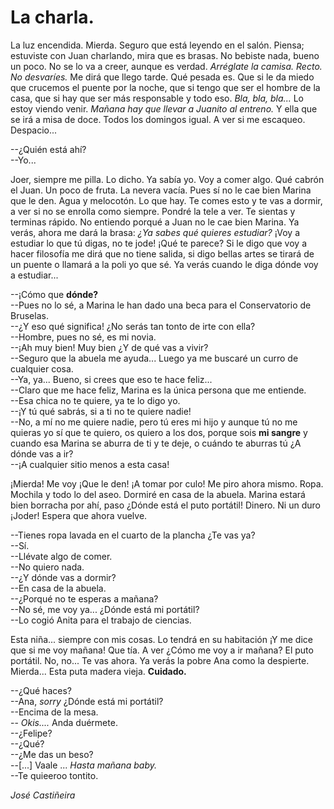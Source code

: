 # La charla.

La luz encendida. Mierda. Seguro que está leyendo en el salón. Piensa; estuviste con Juan charlando, mira que es brasas. No bebiste nada, bueno un poco. No se lo va a creer, aunque es verdad. *Arréglate la camisa. Recto. No desvaríes.* Me dirá que llego tarde. Qué pesada es. Que si le da miedo que crucemos el puente por la noche, que si tengo que ser el hombre de la casa, que si hay que ser más responsable y todo eso. *Bla, bla, bla...* Lo estoy viendo venir. *Mañana hay que llevar a Juanito al entreno.* Y ella que se irá a misa de doce. Todos los domingos igual. A ver si me escaqueo. Despacio...

--¿Quién está ahí?  
--Yo...

Joer, siempre me pilla. Lo dicho. Ya sabía yo. Voy a comer algo. Qué cabrón el Juan. Un poco de fruta. La nevera vacía. Pues sí no le cae bien Marina que le den. Agua y melocotón. Lo que hay.  Te comes esto y te vas a dormir, a ver si no se enrolla como siempre. Pondré la tele a ver. Te sientas y terminas rápido. No entiendo porqué a Juan no le cae bien Marina. Ya verás, ahora me dará la brasa: *¿Ya sabes qué quieres estudiar?* ¡Voy a estudiar lo que tú digas, no te jode! ¡Qué te parece? Si le digo que voy a hacer filosofía me dirá que no tiene salida, si digo bellas artes se tirará de un puente o llamará a la poli yo que sé. Ya verás cuando le diga dónde voy a estudiar...  

--¡Cómo que **dónde?**  
--Pues no lo sé, a Marina le han dado una beca para el Conservatorio de Bruselas.  
--¿Y eso qué significa! ¿No serás tan tonto de irte con ella?  
--Hombre, pues no sé, es mi novia.  
--¡Ah muy bien! Muy bien ¿Y de qué vas a vivir?  
--Seguro que la abuela me ayuda... Luego ya me buscaré un curro de cualquier cosa.  
--Ya, ya... Bueno, si crees que eso te hace feliz...  
--Claro que me hace feliz, Marina es la única persona que me entiende.  
--Esa chica no te quiere, ya te lo digo yo.  
--¡Y tú qué sabrás, si a ti no te quiere nadie!  
--No, a mí no me quiere nadie, pero tú eres mi hijo y aunque tú no me quieras yo sí que te quiero, os quiero a los dos, porque sois **mi sangre** y cuando esa Marina se aburra de ti y te deje, o cuándo te aburras tú ¿A dónde vas a ir?  
--¡A cualquier sitio menos a esta casa!

¡Mierda! Me voy ¡Que le den! ¡A tomar por culo! Me piro ahora mismo. Ropa. Mochila y todo lo del aseo. Dormiré en casa de la abuela. Marina estará bien borracha por ahí, paso ¿Dónde está el puto portátil! Dinero. Ni un duro ¡Joder! Espera que ahora vuelve.

--Tienes ropa lavada en el cuarto de la plancha ¿Te vas ya?  
--Sí.  
--Llévate algo de comer.  
--No quiero nada.  
--¿Y dónde vas a dormir?  
--En casa de la abuela.  
--¿Porqué no te esperas a mañana?  
--No sé, me voy ya... ¿Dónde está mi portátil?  
--Lo cogió Anita para el trabajo de ciencias.

Esta niña... siempre con mis cosas. Lo tendrá en su habitación ¡Y me dice que si me voy mañana! Que tía. A ver ¿Cómo me voy a ir mañana? El puto portátil. No,  no... Te vas ahora. Ya verás la pobre Ana como la despierte. Mierda... Esta puta madera vieja. **Cuidado.**

--¿Qué haces?  
--Ana, *sorry* ¿Dónde está mi portátil?  
--Encima de la mesa.  
-- *Okis....* Anda duérmete.  
--¿Felipe?  
--¿Qué?  
--¿Me das un beso?  
--[...] Vaale ... *Hasta mañana baby.*  
--Te quieeroo tontito.  

*José Castiñeira*
